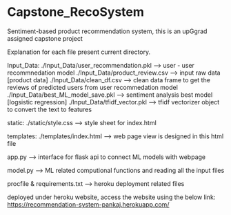 # Capstone_RecoSystem
Sentiment-based product recommendation system, this is an upGgrad assigned capstone project

Explanation for each file present current directory.

Input_Data:
./Input_Data/user_recommendation.pkl --> user - user recommnedation model
./Input_Data/product_review.csv --> input raw data [product data]
./Input_Data/clean_df.csv --> clean data frame to get the reviews of predicted users from user recommedation model
./Input_Data/best_ML_model_save.pkl --> sentiment analysis best model [logsistic regression]
./Input_Data/tfidf_vector.pkl --> tfidf vectorizer object to convert the text to features

static:
./static/style.css --> style sheet for index.html

templates:
./templates/index.html --> web page view is designed in this html file

app.py --> interface for flask api to connect ML models with webpage

model.py --> ML related computional functions and reading all the input files

procfile & requirements.txt --> heroku deployment related files

deployed under heroku website, access the website using the below link:
https://recommendation-system-pankaj.herokuapp.com/
